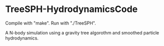 # TreeSPH-HydrodynamicsCode

Compile with "make". Run with "./TreeSPH".

A N-body simulation using a gravity tree algorothm and smoothed particle hydrodynamics.
